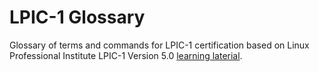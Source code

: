 # LPIC-1 Glossary

Glossary of terms and commands for LPIC-1 certification based on Linux Professional Institute LPIC-1 Version 5.0 [learning laterial](https://learning.lpi.org/en/).

